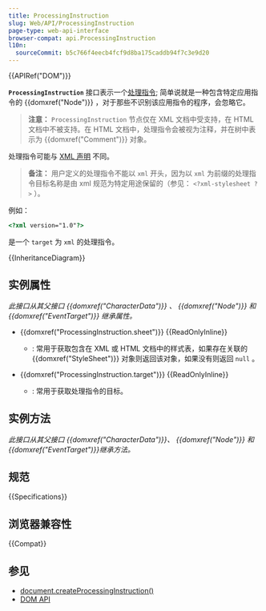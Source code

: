 ```yaml
---
title: ProcessingInstruction
slug: Web/API/ProcessingInstruction
page-type: web-api-interface
browser-compat: api.ProcessingInstruction
l10n:
  sourceCommit: b5c766f4eecb4fcf9d8ba175caddb94f7c3e9d20
---
```


{{APIRef("DOM")}}

**`ProcessingInstruction`** 接口表示一个[处理指令](https://www.w3.org/TR/xml/#sec-pi); 简单说就是一种包含特定应用指令的 {{domxref("Node")}} ，对于那些不识别该应用指令的程序，会忽略它。

> **注意：** `ProcessingInstruction` 节点仅在 XML 文档中受支持，在 HTML 文档中不被支持。在 HTML 文档中，处理指令会被视为注释，并在树中表示为 {{domxref("Comment")}} 对象。

处理指令可能与 [XML 声明](/zh-CN/docs/Web/XML/XML_introduction#xml_declaration) 不同。

> **备注：** 用户定义的处理指令不能以 `xml` 开头，因为以 `xml` 为前缀的处理指令目标名称是由 xml 规范为特定用途保留的（参见： `<?xml-stylesheet ?>` ）。

例如：

```html
<?xml version="1.0"?>
```

是一个 `target` 为 `xml` 的处理指令。

{{InheritanceDiagram}}

## 实例属性

_此接口从其父接口 {{domxref("CharacterData")}} 、 {{domxref("Node")}} 和 {{domxref("EventTarget")}} 继承属性。_

- {{domxref("ProcessingInstruction.sheet")}} {{ReadOnlyInline}}

  - : 常用于获取包含在 XML 或 HTML 文档中的样式表，如果存在关联的 {{domxref("StyleSheet")}} 对象则返回该对象，如果没有则返回 `null` 。

- {{domxref("ProcessingInstruction.target")}} {{ReadOnlyInline}}
  - : 常用于获取处理指令的目标。

## 实例方法

_此接口从其父接口 {{domxref("CharacterData")}}、 {{domxref("Node")}} 和 {{domxref("EventTarget")}}继承方法。_

## 规范

{{Specifications}}

## 浏览器兼容性

{{Compat}}

## 参见

- [document.createProcessingInstruction()](/zh-CN/docs/Web/API/Document/createProcessingInstruction)
- [DOM API](/zh-CN/docs/Web/API/Document_Object_Model)
